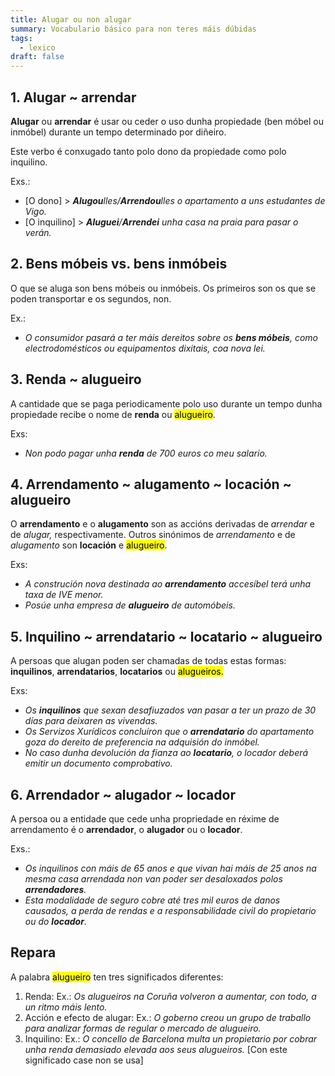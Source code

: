 ```yaml
---
title: Alugar ou non alugar
summary: Vocabulario básico para non teres máis dúbidas
tags:
  - lexico
draft: false
---
```

## 1. Alugar ~ arrendar

**Alugar** ou **arrendar** é usar ou ceder o uso dunha propiedade (ben móbel ou inmóbel) durante un tempo determinado por diñeiro.

Este verbo é conxugado tanto polo dono da propiedade como polo inquilino.

Exs.:

* \[O dono] > ***Alugou**lles/**Arrendou**lles o apartamento a uns estudantes de Vigo.*
* \[O inquilino] > ***Aluguei**/**Arrendei** unha casa na praia para pasar o verán.*

## 2. Bens móbeis vs. bens inmóbeis

O que se aluga son bens móbeis ou inmóbeis. Os primeiros son os que se poden transportar e os segundos, non.

Ex.:

* *O consumidor pasará a ter máis dereitos sobre os **bens móbeis**, como electrodomésticos ou equipamentos dixitais, coa nova lei.*

## 3. Renda ~ alugueiro

A cantidade que se paga periodicamente polo uso durante un tempo dunha propiedade recibe o nome de **renda** ou <mark>alugueiro</mark>.

Exs: 

* *Non podo pagar unha **renda** de 700 euros co meu salario.*

## 4. Arrendamento \~ alugamento \~ locación ~ alugueiro

O **arrendamento** e o **alugamento** son as accións derivadas de *arrendar* e de *alugar,* respectivamente. Outros sinónimos de *arrendamento* e de *alugamento* son **locación** e <mark>alugueiro</mark>.

Exs:

* *A construción nova destinada ao **arrendamento** accesíbel terá unha taxa de IVE menor.*
* *Posúe unha empresa de **alugueiro** de automóbeis.*

## 5. Inquilino \~ arrendatario \~ locatario ~ alugueiro

A persoas que alugan poden ser chamadas de todas estas formas: **inquilinos**, **arrendatarios**, **locatarios** ou <mark>alugueiros.</mark>

Exs:

* *Os **inquilinos** que sexan desafiuzados van pasar a ter un prazo de 30 días para deixaren as vivendas.*
* *Os Servizos Xurídicos concluíron que o **arrendatario** do apartamento goza do dereito de preferencia na adquisión do inmóbel.*
* *No caso dunha devolución da fianza ao **locatario**, o locador deberá emitir un documento comprobativo.*

## 6. Arrendador \~ alugador \~ locador

A persoa ou a entidade que cede unha propriedade en réxime de arrendamento é o **arrendador**, o **alugador** ou o **locador**.

Exs.:

* *Os inquilinos con máis de 65 anos e que vivan hai máis de 25 anos na mesma casa arrendada non van poder ser desaloxados polos **arrendadores**.*
* *Esta modalidade de seguro cobre até tres mil euros de danos causados, a perda de rendas e a responsabilidade civil do propietario ou do **locador**.*

## Repara

A palabra <mark>alugueiro</mark> ten tres significados diferentes:

1. Renda: Ex.: *Os alugueiros na Coruña volveron a aumentar, con todo, a un ritmo máis lento.*
2. Acción e efecto de alugar: Ex.: *O goberno creou un grupo de traballo para analizar formas de regular o mercado de alugueiro.*
3. Inquilino: Ex.: *O concello de Barcelona multa un propietario por cobrar unha renda demasiado elevada aos seus alugueiros.* \[Con este significado case non se usa]